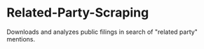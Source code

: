 # Related-Party-Scraping
Downloads and analyzes public filings in search of "related party" mentions.
